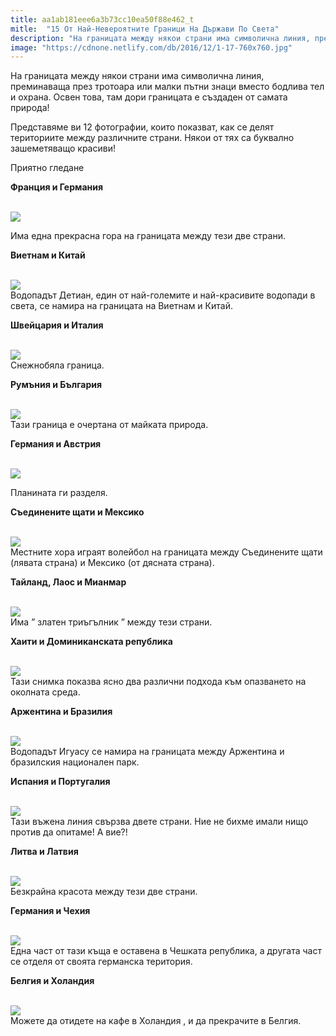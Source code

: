 ```yaml
---
title: aa1ab181eee6a3b73cc10ea50f88e462_t
mitle:  "15 От Най-Невероятните Граници На Държави По Света"
description: "На границата между някои страни има символична линия, преминаваща през тротоара или малки пътни знаци вместо бодлива тел и охрана. Освен това, там дори границата е �"
image: "https://cdnone.netlify.com/db/2016/12/1-17-760x760.jpg"
---
```


 <p>На границата между някои страни има символична линия, преминаваща през тротоара или малки пътни знаци вместо бодлива тел и охрана. Освен това, там дори границата е създаден от самата природа!</p>      <p>Представяме ви 12 фотографии, които показват, как се делят териториите между различните страни. Някои от тях са буквално зашеметяващо красиви!</p> <p>Приятно гледане</p> <p><strong>Франция и Германия</strong></p>      <p> <br/><img src="https://cdnone.netlify.com/db/2016/12/1-17-760x760.jpg"/><br/></p> <p>Има една прекрасна гора на границата между тези две страни.</p>  <p><strong>Виетнам и Китай</strong></p> <p> <br/><img src="https://cdnone.netlify.com/db/2016/12/3-15-760x504.jpg"/><br/> Водопадът Детиан, един от най-големите и най-красивите водопади в света, се намира на границата на Виетнам и Китай.</p>      <p><strong>Швейцария и Италия</strong></p> <p> <br/><img src="https://cdnone.netlify.com/db/2016/12/4-16-760x760.jpg"/><br/> Снежнобяла граница.</p> <p><strong>Румъния и България</strong></p> <p> <br/><img src="https://cdnone.netlify.com/db/2016/12/5-17-760x760.jpg"/><br/> Тази граница е очертана от майката природа.</p> <p><strong>Германия и Австрия</strong></p> <p> <br/><img src="https://cdnone.netlify.com/db/2017/07/Screen-Shot-2017-07-12-at-3.45.36-PM.png"/></p>      <p>Планината ги разделя.</p>  <p><strong>Съединените щати и Мексико</strong></p> <p> <br/><img src="https://cdnone.netlify.com/db/2016/12/7-15-760x426.jpg"/><br/> Местните хора играят волейбол на границата между Съединените щати (лявата страна) и Мексико (от дясната страна).</p> <p><strong>Тайланд, Лаос и Мианмар</strong></p>      <p> <br/><img src="https://cdnone.netlify.com/db/2016/12/8-15-760x568.jpg"/><br/> Има ” златен триъгълник ” между тези страни.</p> <p><strong>Хаити и Доминиканската република</strong></p> <p> <br/><img src="https://cdnone.netlify.com/db/2016/12/9-15-760x568.jpg"/><br/> Тази снимка показва ясно два различни подхода към опазването на околната среда.</p> <p><strong>Аржентина и Бразилия</strong></p> <p> <br/><img src="https://cdnone.netlify.com/db/2016/12/10-13-760x506.jpg"/><br/> Водопадът Игуасу се намира на границата между Аржентина и бразилския национален парк.</p> <p><strong>Испания и Португалия</strong></p> <p> <br/><img src="https://cdnone.netlify.com/db/2016/12/11-14-760x474.jpg"/><br/> Тази въжена линия свързва двете страни. Ние не бихме имали нищо против да опитаме! А вие?!</p> <p><strong>Литва и Латвия</strong></p> <p> <br/><img src="https://cdnone.netlify.com/db/2016/12/12-14-760x760.jpg"/><br/> Безкрайна красота между тези две страни.</p> <p><strong>Германия и Чехия</strong></p> <p> <br/><img src="https://cdnone.netlify.com/db/2016/12/13-12-760x760.jpg"/><br/> Една част от тази къща е оставена в Чешката република, а другата част се отделя от своята германска територия.</p>  <p><strong>Белгия и Холандия</strong></p> <p> <br/><img src="https://cdnone.netlify.com/db/2016/12/14-11-760x515.jpg"/><br/> Можете да отидете на кафе в Холандия , и да прекрачите в Белгия.</p>       